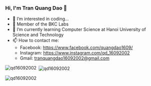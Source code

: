 ### Hi, I'm Tran Quang Dao 👋 

- 👀 I’m interested in coding...
- 🔭 Member of the BKC Labs
- 🌱 I’m currently learning Computer Science at Hanoi University of Science and Technology
- 📫 How to contact me: 
    - Facebook: https://www.facebook.com/quangdao1609/
    - Instagram: https://www.instagram.com/qd_16092002
    - Gmail: tranquangdao16092002@gmail.com

<p><img align="left" src="https://github-readme-stats.vercel.app/api/top-langs?username=qd16092002&show_icons=true&locale=en&layout=compact" alt="qd16092002" /></p>

<p>&nbsp;<img align="center" src="https://github-readme-stats.vercel.app/api?username=qd16092002&show_icons=true&locale=en" alt="qd16092002" /></p>

<p><img align="center" src="https://github-readme-streak-stats.herokuapp.com/?user=qd16092002&" alt="qd16092002" /></p>
